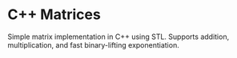 # C++ Matrices
Simple matrix implementation in C++ using STL. Supports addition, multiplication, and fast binary-lifting exponentiation.
